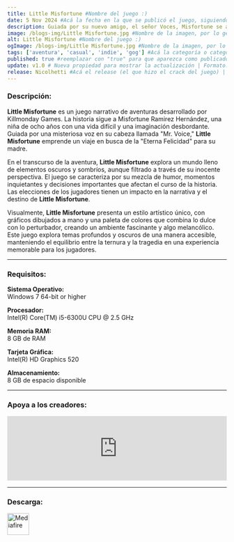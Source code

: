 ```yaml
---
title: Little Misfortune #Nombre del juego :)
date: 5 Nov 2024 #Acá la fecha en la que se publicó el juego, siguiendo este formato: Dia "30", Mes "Oct", Año "2024" = como debe quedar: 30 Oct 2024
description: Guiada por su nuevo amigo, el señor Voces, Misfortune se adentra en el bosque, donde se desvelarán grandes misterios, pero también vivirá grandes infortunios. #Acá una mini descripción del juego
image: /blogs-img/Little Misfortune.jpg #Nombre de la imagen, por lo general es exactamente el mismo nombre que el juego excluyendo lo ":" (Dos puntos)
alt: Little Misfortune #Nombre del juego :)
ogImage: /blogs-img/Little Misfortune.jpg #Nombre de la imagen, por lo general es exactamente el mismo nombre que el juego excluyendo lo ":" (Dos puntos)
tags: ['aventura', 'casual', 'indie', 'gog'] #Acá la categoría o categorías del juego, si es más de una se coloca en este formato: ['categoría1', 'categoría2']
published: true #reemplazar con "true" para que aparezca como publicado
update: v1.0 # Nueva propiedad para mostrar la actualización | Formato: v1.0.0
release: Nicolhetti #Acá el release (el que hizo el crack del juego) | Formato: Nicolhetti
---
```


<!--En VSCode seleccionando una palabra, por ejemplo: "Little Misfortune" y apretando Ctrl+F2 se seleccionan todas las palabras iguales-->

### Descripción:
**Little Misfortune** es un juego narrativo de aventuras desarrollado por Killmonday Games. La historia sigue a Misfortune Ramirez Hernández, una niña de ocho años con una vida difícil y una imaginación desbordante. Guiada por una misteriosa voz en su cabeza llamada "Mr. Voice," **Little Misfortune** emprende un viaje en busca de la "Eterna Felicidad" para su madre.

En el transcurso de la aventura, **Little Misfortune** explora un mundo lleno de elementos oscuros y sombríos, aunque filtrado a través de su inocente perspectiva. El juego se caracteriza por su mezcla de humor, momentos inquietantes y decisiones importantes que afectan el curso de la historia. Las elecciones de los jugadores tienen un impacto en la narrativa y el destino de **Little Misfortune**.

Visualmente, **Little Misfortune** presenta un estilo artístico único, con gráficos dibujados a mano y una paleta de colores que combina lo dulce con lo perturbador, creando un ambiente fascinante y algo melancólico. Este juego explora temas profundos y oscuros de una manera accesible, manteniendo el equilibrio entre la ternura y la tragedia en una experiencia memorable para los jugadores.
<!--Prompt para Chat-GPT: Hazme una descripción para el juego "Little Misfortune" y cada que menciones "Little Misfortune" ponlo en negrita -->

---

### Requisitos:
**Sistema Operativo:**  
Windows 7 64-bit or higher

**Procesador:**  
Intel(R) Core(TM) i5-6300U CPU @ 2.5 GHz

**Memoria RAM:**  
8 GB de RAM

**Tarjeta Gráfica:**  
Intel(R) HD Graphics 520

**Almacenamiento:**  
8 GB de espacio disponible

<!--Si falta o sobra un requisito se quita o se agrega manteniendo el mismo formato-->

---

### Apoya a los creadores:
<iframe src="https://store.steampowered.com/widget/714120/" frameborder="0" style="background-color: transparent; width: 100% !important; aspect-ratio: 646 / 190;"></iframe>

<!--Reemplazar los numeros (AppID) del juego (en este caso 2668510) por el numero (AppID) correspondiente con el juego a publicar-->
<!--El AppID se encuentra en la URL del Juego en Steam-->

---

### Descarga:

[<img src="https://gist.github.com/cxmeel/0dbc95191f239b631c3874f4ccf114e2/raw/download.svg" alt="Mediafire" height="50" />](https://www.mediafire.com/file/d1a8brm2hotewuf/Little_Misfortune.zip/files)

<!-- # se debe reemplazar por el link de descarga-->

<!--NOMBRE-DEL-SERVICIO se debe reemplazar por el servicio donde está subido el juego-->